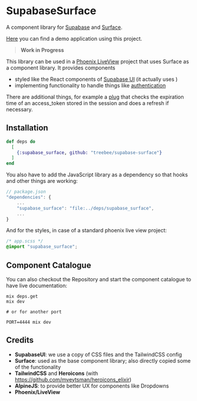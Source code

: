 # SupabaseSurface

A component library for [Supabase](supabase.io) and [Surface](https://surface-ui.org/).

[Here](https://github.com/treebee/supabase_surface_demo) you can find a demo application
using this project.

> **Work in Progress**

This library can be used in a
[Phoenix LiveView](https://github.com/phoenixframework/phoenix_live_view) project
that uses Surface as a component library.
It provides components

- styled like the React components of [Supabase UI](https://github.com/supabase/ui/) (it actually uses )
- implementing functionality to handle things like [authentication](https://supabase.io/docs/guides/auth)

There are additional things, for example a [plug](https://github.com/elixir-plug/plug)
that checks the expiration time of an access_token stored in the session and
does a refresh if necessary.

## Installation

```elixir
def deps do
  [
    {:supabase_surface, github: "treebee/supabase-surface"}
  ]
end
```

You also have to add the JavaScript library as a dependency so that hooks and
other things are working:

```javascript
// package.json
"dependencies": {
    ...
    "supabase_surface": "file:../deps/supabase_surface",
    ...
}
```

And for the styles, in case of a standard phoenix live view project:

```css
/* app.scss */
@import "supabase_surface";
```

## Component Catalogue

You can also checkout the Repository and start the component catalogue to have live documentation:

    mix deps.get
    mix dev

    # or for another port

    PORT=4444 mix dev

## Credits

- **SupabaseUI**: we use a copy of CSS files and the TailwindCSS config
- **Surface**: used as the base component library; also directly copied some of the functionality
- **TailwindCSS** and **Heroicons** (with https://github.com/mveytsman/heroicons_elixir)
- **AlpineJS**: to provide better UX for components like Dropdowns
- **Phoenix/LiveView**
